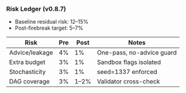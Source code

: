 ### Risk Ledger (v0.8.7)

- Baseline residual risk: 12–15%
- Post-firebreak target: 5–7%

| Risk | Pre | Post | Notes |
|------|-----|------|-------|
| Advice/leakage | 4% | 1% | One-pass, no-advice guard |
| Extra budget | 3% | 1% | Sandbox flags isolated |
| Stochasticity | 3% | 1% | seed=1337 enforced |
| DAG coverage | 3% | 1–2% | Validator cross-check |

